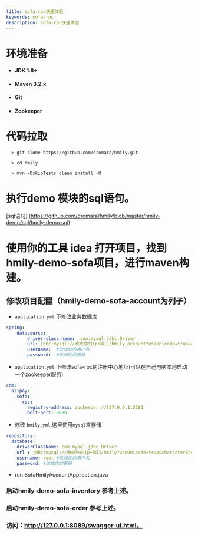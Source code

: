 ```yaml
---
title: sofa-rpc快速体验
keywords: sofa-rpc
description: sofa-rpc快速体验
---
```


# 环境准备

  *   #### JDK 1.8+

  *   #### Maven 3.2.x

  *   #### Git
  
  *   #### Zookeeper

# 代码拉取

 ```
   > git clone https://github.com/dromara/hmily.git

   > cd hmily

   > mvn -DskipTests clean install -U
   ```

# 执行demo 模块的sql语句。

   [sql语句] (https://github.com/dromara/hmily/blob/master/hmily-demo/sql/hmily-demo.sql) 


# 使用你的工具 idea 打开项目，找到hmily-demo-sofa项目，进行maven构建。

## 修改项目配置（hmily-demo-sofa-account为列子）

* `application.yml` 下修改业务数据库

```yml
spring:
    datasource:
        driver-class-name:  com.mysql.jdbc.Driver
        url: jdbc:mysql://改成你的ip+端口/hmily_account?useUnicode=true&characterEncoding=utf8
        username:  #改成你的用户名
        password:  #改成你的密码
```

* `application.yml` 下修改sofa-rpc的注册中心地址(可以在自己电脑本地启动一个zookeeper服务)

```yml
com:
  alipay:
    sofa:
      rpc:
        registry-address: zookeeper://127.0.0.1:2181
        bolt-port: 8888
```

* 修改 `hmily.yml`,这里使用`mysql`来存储

```yml
repository:
  database:
    driverClassName: com.mysql.jdbc.Driver
    url : jdbc:mysql://改成你的ip+端口/hmily?useUnicode=true&characterEncoding=utf8
    username: root #改成你的用户名
    password: #改成你的密码

```

* run SofaHmilyAccountApplication.java

### 启动hmily-demo-sofa-inventory 参考上述。

### 启动hmily-demo-sofa-order 参考上述。

### 访问：http://127.0.0.1:8089/swagger-ui.html。

